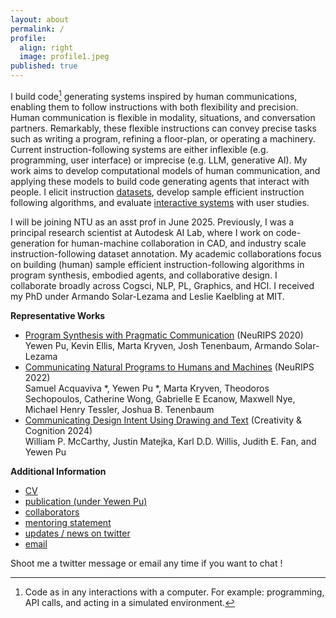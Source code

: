 ```yaml
---
layout: about
permalink: /
profile:
  align: right
  image: profile1.jpeg
published: true
---
```


I build code[^1] generating systems inspired by human communications, enabling them to follow instructions with both flexibility and precision. Human communication is flexible in modality, situations, and conversation partners. Remarkably, these flexible instructions can convey precise tasks such as writing a program, refining a floor-plan, or operating a machinery. Current instruction-following systems are either inflexible (e.g. programming, user interface) or imprecise (e.g. LLM, generative AI). My work aims to develop computational models of human communication, and applying these models to build code generating agents that interact with people. 
I elicit instruction [datasets](/datasets/), develop sample efficient instruction following algorithms, and evaluate [interactive systems](/interactive-systems/) with user studies.

I will be joining NTU as an asst prof in June 2025. Previously, I was a principal research scientist at Autodesk AI Lab, where I work on code-generation for human-machine collaboration in CAD, and industry scale instruction-following dataset annotation. My academic collaborations focus on building (human) sample efficient instruction-following algorithms in program synthesis, embodied agents, and collaborative design. I collaborate broadly across Cogsci, NLP, PL, Graphics, and HCI. I received my PhD under Armando Solar-Lezama and Leslie Kaelbling at MIT.

**Representative Works** 

- [Program Synthesis with Pragmatic Communication](https://arxiv.org/abs/2007.05060) (NeuRIPS 2020) \
  Yewen Pu, Kevin Ellis, Marta Kryven, Josh Tenenbaum, Armando Solar-Lezama
- [Communicating Natural Programs to Humans and Machines](https://arxiv.org/abs/2106.07824) (NeuRIPS 2022) \
Samuel Acquaviva *, Yewen Pu *, Marta Kryven, Theodoros Sechopoulos, Catherine Wong, Gabrielle E Ecanow, Maxwell Nye, Michael Henry Tessler, Joshua B. Tenenbaum
- [Communicating Design Intent Using Drawing and Text](https://dl.acm.org/doi/10.1145/3635636.3664261) (Creativity & Cognition 2024) \
William P. McCarthy, Justin Matejka, Karl D.D. Willis, Judith E. Fan, and Yewen Pu

**Additional Information**
- [CV](/assets/CV.pdf)
- [publication (under Yewen Pu)](https://scholar.google.com/citations?user=LJnNKXMAAAAJ&hl=en) 
- [collaborators](/collaborators/)
- [mentoring statement](/mentoring-statement/)
- [updates / news on twitter](https://x.com/evanthebouncy)
- [email](mailto:yewenpu1989@gmail.com)



Shoot me a twitter message or email any time if you want to chat !

[^1]: Code as in any interactions with a computer. For example: programming, API calls, and acting in a simulated environment.
